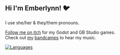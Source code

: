 ## Hi I'm Emberlynn! 🐦
I use she/her & they/them pronouns.

[Follow me on itch](https://deertears.itch.io/) for my Godot and GB Studio games.  
Check out [my](https://daryldee.bandcamp.com/) [bandcamps](https://goodnightgirl.bandcamp.com) to hear my music.

[![Languages](https://github-readme-stats.vercel.app/api/top-langs/?username=deertears&layout=compact&langs_count=10&hide_border=true&custom_title=Languages&bg_color=00000000)](https://github.com/deertears)

